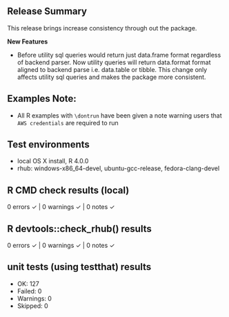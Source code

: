 ## Release Summary
This release brings increase consistency through out the package.

**New Features**
* Before utility sql queries would return just data.frame format regardless of backend parser. Now utility queries will return data.format format aligned to backend parse i.e. data.table or tibble. This change only affects utility sql queries and makes the package more consistent.

## Examples Note:
* All R examples with `\dontrun` have been given a note warning users that `AWS credentials` are required to run

## Test environments
* local OS X install, R 4.0.0
* rhub: windows-x86_64-devel, ubuntu-gcc-release, fedora-clang-devel

## R CMD check results (local)
0 errors ✓ | 0 warnings ✓ | 0 notes ✓

## R devtools::check_rhub() results
0 errors ✓ | 0 warnings ✓ | 0 notes ✓

## unit tests (using testthat) results
* OK:       127
* Failed:   0
* Warnings: 0
* Skipped:  0
